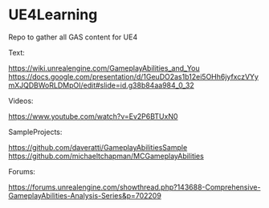 # UE4Learning
Repo to gather all GAS content for UE4


Text:

https://wiki.unrealengine.com/GameplayAbilities_and_You
https://docs.google.com/presentation/d/1GeuDO2as1b12ei5OHh6jyfxczVYymXJQDBWoRLDMpOI/edit#slide=id.g38b84aa984_0_32

Videos:

https://www.youtube.com/watch?v=Ev2P6BTUxN0

SampleProjects:

https://github.com/daveratti/GameplayAbilitiesSample
https://github.com/michaeltchapman/MCGameplayAbilities

Forums:

https://forums.unrealengine.com/showthread.php?143688-Comprehensive-GameplayAbilities-Analysis-Series&p=702209

